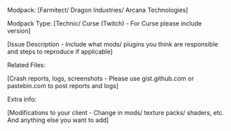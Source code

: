Modpack: [Farmitect/ Dragon Industries/ Arcana Technologies]  

Modpack Type: [Technic/ Curse (Twitch) - For Curse please include version]


[Issue Description - Include what mods/ plugins you think are responsible and steps to reproduce if applicable]


Related Files:

[Crash reports, logs, screenshots - Please use gist.github.com or pastebin.com to post reports and logs]


Extra info:

[Modifications to your client - Change in mods/ texture packs/ shaders, etc. And anything else you want to add]
